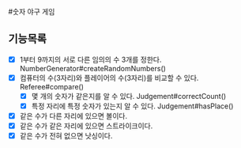 #숫자 야구 게임

## 기능목록

- [x] 1부터 9까지의 서로 다른 임의의 수 3개를 정한다. NumberGenerator#createRandomNumbers()
- [x] 컴퓨터의 수(3자리)와 플레이어의 수(3자리)를 비교할 수 있다. Referee#compare()
  - [x] 몇 개의 숫자가 같은지를 알 수 있다. Judgement#correctCount()
  - [x] 특정 자리에 특정 숫자가 있는지 알 수 있다. Judgement#hasPlace()  
- [x] 같은 수가 다른 자리에 있으면 볼이다.  
- [x] 같은 수가 같은 자리에 있으면 스트라이크이다.
- [x] 같은 수가 전혀 없으면 낫싱이다.